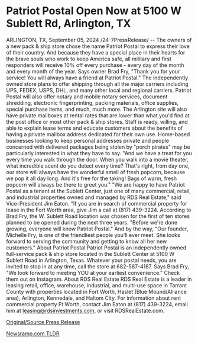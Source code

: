 # Patriot Postal Open Now at 5100 W Sublett Rd, Arlington, TX

ARLINGTON, TX, September 05, 2024 /24-7PressRelease/ -- The owners of a new pack & ship store chose the name Patriot Postal to express their love of their country. And because they have a special place in their hearts for the brave souls who work to keep America safe, all military and first responders will receive 10% off every purchase - every day of the month and every month of the year. Says owner Brad Fry, "Thank you for your service! You will always have a friend at Patriot Postal."  The independently owned store plans to offer shipping through all the major carriers including UPS, FEDEX, USPS, DHL, and many other local and regional carriers. Patriot Postal will also offer notary and mobile notary services, document shredding, electronic fingerprinting, packing materials, office supplies, special purchase items, and much, much more.  The Arlington site will also have private mailboxes at rental rates that are lower than what you'd find at the post office or most other pack & ship stores. Staff is ready, willing, and able to explain lease terms and educate customers about the benefits of having a private mailbox address dedicated for their own use. Home-based businesses looking to keep personal addresses private and people concerned with delivered packages being stolen by "porch pirates" may be particularly interested in what they have to say.  "And we have a treat for you every time you walk through the door. When you walk into a movie theater, what incredible scent do you detect every time? That's right, from day one, our store will always have the wonderful smell of fresh popcorn, because we pop it all day long. And it's free for the taking! Bags of warm, fresh popcorn will always be there to greet you."  "We are happy to have Patriot Postal as a tenant at the Sublett Center, just one of many commercial, retail, and industrial properties owned and managed by RDS Real Estate," said Vice-President Jim Eaton. "If you are in search of commercial property for lease in the Fort Worth area, give Jim a call at (817) 439-3224.  According to Brad Fry, the W. Sublett Road location was chosen for the first of ten stores planned to be opened during the next three years. "Before we're done growing, everyone will know Patriot Postal." And by the way, "Our founder, Michelle Fry, is one of the friendliest people you'll ever meet. She looks forward to serving the community and getting to know all her new customers."  About Patriot Postal Patriot Postal is an independently owned full-service pack & ship store located in the Sublett Center at 5100 W Sublett Road in Arlington, Texas. Whatever your postal needs, you are invited to stop in at any time, call the store at 682-587-4187. Says Brad Fry, "We look forward to meeting YOU at your earliest convenience." Check them out on Instagram.  About RDS Real Estate RDS Real Estate is a leader in leasing retail, office, warehouse, industrial, and multi-use space in Tarrant County with properties located in Fort Worth, Haslet (Blue Mound/Alliance area), Arlington, Kennedale, and Haltom City. For information about rent commercial property Ft Worth, contact Jim Eaton at (817) 439-3224, email him at leasing@rdsinvestments.com, or visit RDSRealEstate.com. 

[Original/Source Press Release](https://www.24-7pressrelease.com/press-release/513806/patriot-postal-open-now-at-5100-w-sublett-rd-arlington-tx) 

[Newsramp.com TLDR](https://newsramp.com/None) 